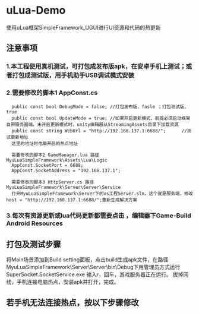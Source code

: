 # uLua-Demo
使用uLua框架SimpleFramework_UGUI进行UI资源和代码的热更新

## 注意事项
### 1.本工程使用真机测试，可打包成发布版apk，在安卓手机上测试；或者打包成测试版，用手机助手USB调试模式安装
### 2.需要修改的脚本1 AppConst.cs       
      public const bool DebugMode = false; //打包发布版，fasle ；打包测试版，true
	  public const bool UpdateMode = true; //如果开启更新模式，前提必须启动框架自带服务器端。未开启更新模式时，unity编辑器从StreamingAssets目录下加载资源
	  public const string WebUrl = "http://192.168.137.1:6688/";      //测试更新地址
	  这里的地址时电脑开启的热点地址
	  
      需要修改的脚本2 GameManager.lua 路径MyuLuaSimpleFramework\Assets\Lua\Logic
	  AppConst.SocketPort = 6688;
      AppConst.SocketAddress = "192.168.137.1";
	  
	  需要修改的脚本3 HttpServer.cs 路径MyuLuaSimpleFramework\Server\Server\Service
	  打开MyuLuaSimpleFramework\Server下的vs工程Server.sln，这个就是服务端，修改host = "http://192.168.137.1:6688/";重新生成解决方案
	  
### 3.每次有资源更新或lua代码更新都需要点击 ，编辑器下Game-Build Android Resources
## 打包及测试步骤
   将Main场景添加到Build setting面板，点击build生成apk文件，在路径MyuLuaSimpleFramework\Server\Server\bin\Debug下用管理员方式运行SuperSocket.SocketService.exe
   输入r，回车，游戏服务器正在运行。
   拔掉网线，手机连接电脑热点，安装apk并打开，完成。
   
## 若手机无法连接热点，按以下步骤修改
